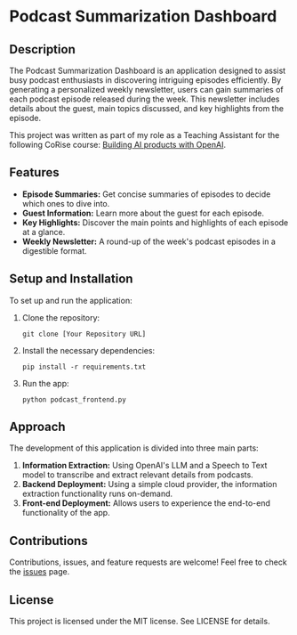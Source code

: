 # Podcast Summarization Dashboard

## Description

The Podcast Summarization Dashboard is an application designed to assist busy podcast enthusiasts in discovering intriguing episodes efficiently. By generating a personalized weekly newsletter, users can gain summaries of each podcast episode released during the week. This newsletter includes details about the guest, main topics discussed, and key highlights from the episode.

This project was written as part of my role as a Teaching Assistant for the following CoRise course: [Building AI products with OpenAI](https://corise.com/go/building-ai-products-with-openai-MWKY3).

## Features

- **Episode Summaries:** Get concise summaries of episodes to decide which ones to dive into.
- **Guest Information:** Learn more about the guest for each episode.
- **Key Highlights:** Discover the main points and highlights of each episode at a glance.
- **Weekly Newsletter:** A round-up of the week's podcast episodes in a digestible format.

## Setup and Installation

To set up and run the application:

1. Clone the repository:
   ```
   git clone [Your Repository URL]
   ```

2. Install the necessary dependencies:
   ```
   pip install -r requirements.txt
   ```

3. Run the app:
   ```
   python podcast_frontend.py
   ```

## Approach

The development of this application is divided into three main parts:

1. **Information Extraction:** Using OpenAI's LLM and a Speech to Text model to transcribe and extract relevant details from podcasts.
2. **Backend Deployment:** Using a simple cloud provider, the information extraction functionality runs on-demand.
3. **Front-end Deployment:** Allows users to experience the end-to-end functionality of the app.

## Contributions

Contributions, issues, and feature requests are welcome! Feel free to check the [issues](link-to-your-issues-page) page.

## License

This project is licensed under the MIT license. See LICENSE for details.
